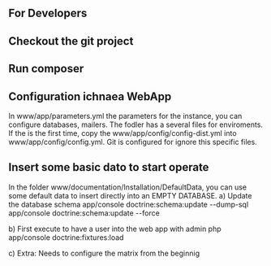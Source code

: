 For Developers
--------------

Checkout the git project
------------------------

Run composer
------------

Configuration ichnaea WebApp
----------------------------
In www/app/parameters.yml the parameters for the instance, you can configure databases, mailers. The fodler has a several files for enviroments. If the is the first time, copy the www/app/config/config-dist.yml into www/app/config/config.yml. Git is configured for ignore this specific files.


Insert some basic dato to start operate
---------------------------------------
In the folder www/documentation/Installation/DefaultData, you can use some default data to insert directly into an EMPTY DATABASE.
a) Update the database schema
app/console doctrine:schema:update --dump-sql
app/console doctrine:schema:update --force

b) First execute to have a user into the web app with admin
php app/console doctrine:fixtures:load

c) Extra: Needs to configure the matrix from the beginnig

